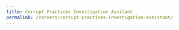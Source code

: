 ```yaml
---
title: Corrupt Practices Investigation Assitant
permalink: /careers/corrupt-practices-investigation-assistant/
---
```

